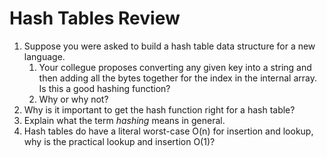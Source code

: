 # Hash Tables Review

1.  Suppose you were asked to build a hash table data structure for a new language.
    1.  Your collegue proposes converting any given key into a string and then adding all the bytes together for the index in the internal array.  Is this a good hashing function?
    2.  Why or why not?
2.  Why is it important to get the hash function right for a hash table?
3.  Explain what the term _hashing_ means in general.
4.  Hash tables do have a literal worst-case O(n) for insertion and lookup, why is the practical lookup and insertion O(1)?

